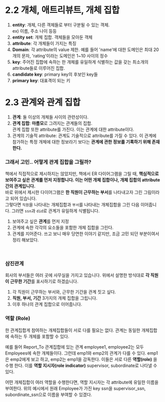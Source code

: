# 2.2 개체, 애트리뷰트, 개체 집합
1. **entity**: 개체, 다른 객체들로 부터 구분될 수 있는 객체. <br> 
ex) 이름, 주소 나이 등등
2. **entity set**: 개체 집합. 객체들을 모아둔 객체
3. **attribute**: 각 개체들이 가지는 특징
4. **Domain**: 각 attribute의 value 제한. 예를 들어 'name'에 대한 도메인은 최대 20개의 문자, 'rating'이라는 도메인은 1~10 사이의 정수
5. **key**: 주어진 집합에 속하는 한 개체를 유일하게 식별하는 값을 갖는 최소개의 attribute들로 이루어진 집합.
6. **candidate key**: primary key의 후보인 key들
7. **primary key**: 대표격이 되는 키

# 2.3 관계와 관계 집합
1. **관계**: 둘 이상의 개체들 사이의 관련성이다. 
2. **관계 집합**: **마름모**로 그려지는 관계들의 집합. <br> 관계 집합 또한 attribute를 가진다. 이는 관계에 대한 attribute이다.
3. 관계의 기술적 attribute: 관계도 기술적으로 attribute를 가질 수 있다. 이 관계에 참가하는 특정 개체에 대한 정보라기 보다는 **관계에 관한 정보를 기록하기 위해 존재한다.**

### 그래서 고민.. 어떻게 관계 집합을 그릴까? <br>
책에서 직접적으로 제시하지는 않았지만, 책에서 ER 다이어그램을 그릴 때, **핵심적으로 보여주고 싶은 관계를 먼저 지정합니다. 이는 어떤 개체 집합이나, 개체 집합의 attribute간의 관계입니다.** <br> 
바로 위에서 제시한 다이어그램은 **한 직원이 근무하는 부서**를 나타내고자 그린 그림이라고 되어 있습니다. <br> 그렇다면 `직원`을 나타내는 개체집합과 `부서`를 나타내는 개체집합을 그린 다음 이어줍니다. 그러면 `ssn`과 `did`로 관계가 유일하게 식별됩니다.<br>

1. 보여주고 싶은 **관계**를 먼저 지정 
2. 관계에 속한 각각의 요소들을 포함한 개체 집합을 그린다.
3. 관계를 지어준다.
쓰고 보니 매우 당연한 이야기 같지만, 조금 고민 되던 부분이여서 정리 해보았다.
<br>

### 삼진관계
회사의 부서들은 여러 곳에 사무실을 가지고 있습니다. 위에서 설명한 방식대로 **각 직원이 근무한 기간**를 표시하기로 하겠습니다. 
<br>

1. 각 직원이 근무하는 부서와, 근무한 기간을 관계 짓고 싶다.
2. **직원, 부서, 기간** 3가지의 개체 집합을 그립니다.
3. 이후 하나의 관계 집합으로 이어줍니다.

### 역할 (Role)
한 관계집합게 참여하는 개체집합들이 서로 다를 필요는 없다. 관계는 동일한 개체집합에 속하는 두 개체를 포함할 수 있다. <br>

예를 들어 Report_To 관계집합에 있는 관계 employee1, employee2는 모두 Employees에 속한 개체들이다. 그런데 emp1와 emp2의 관계가 다를 수 있다. emp1은 emp2에게 보고 하고, emp2는 emp1을 감독한다. 이들은 서로 다른 **역할(role)** 을 수행 한다. 이를 **역할 지시자(role indicator)** supervisor, subordinate로 나타낼 수 있다. <br>

어떤 개체집합이 여러 역할을 수행한다면, 역할 지시자는 각 attribute에 유일한 이름을 부여한다. 위의 예시에서 원래 Employee가 가진 key ssn을 supervisor_ssn, subordinate_ssn으로 이름을 부여할 수 있겠다.
